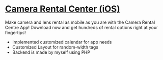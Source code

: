 # [Camera Rental Center (iOS)](https://itunes.apple.com/sg/app/camera-rental-centre-singapore/id955743806?mt=8)

Make camera and lens rental as mobile as you are with the Camera Rental Centre App!
Download now and get hundreds of rental options right at your fingertips!

* Implemented customized calendar for app needs
* Customized Layout for random-width tags
* Backend is made by myself using PHP 
